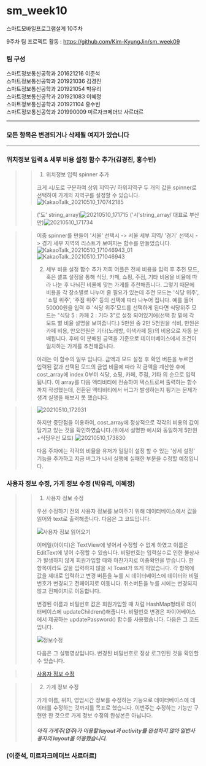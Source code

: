 # sm_week10
스마트모바일프로그램설계 10주차

9주차 팀 프로젝트 활동 : https://github.com/Kim-KyungJin/sm_week09

### 팀 구성   
스마트정보통신공학과 201621216 이준석   
스마트정보통신공학과 201921036 김경진   
스마트정보통신공학과 201921054 박유리   
스마트정보통신공학과 201921083 이혜정   
스마트정보통신공학과 201921104 홍수빈    
스마트정보통신공학과 201990009 미르자크메더브 사르더르    

   ***   
### 모든 항목은 변경되거나 삭제될 여지가 있습니다   
   ***   
   
   
### 위치정보 입력 & 세부 비용 설정 함수 추가(김경진, 홍수빈)   
>
>>1. 위치정보 입력 spinner 추가
>>
>>크게 시/도로 구분하여 상위 지역구/ 하위지역구 두 개의 값을 spinner로 선택하여 가게의 지역구를 설정할 수 있습니다.
>>![KakaoTalk_20210510_170742185](https://user-images.githubusercontent.com/76034369/117631083-d889b600-b1b6-11eb-8d24-6494fda7eaf5.jpg)
>
>>('도' string_array)![20210510_171715](https://user-images.githubusercontent.com/76034369/117628029-ab87d400-b1b3-11eb-96b1-f05c0be34784.png)
>>('시'string_array/ 대표로 부산만)![20210510_171734](https://user-images.githubusercontent.com/76034369/117628219-de31cc80-b1b3-11eb-937d-a4a940593f6c.png)

>>
>>
>> 이중 spinner를 만들어 '서울' 선택시 -> 서울 세부 지역/ '경기' 선택시 -> 경기 세부 지역의 리스트가 보여지는 함수를 만들었습니다.
>> ![KakaoTalk_20210510_171046943_01](https://user-images.githubusercontent.com/76034369/117628336-fdc8f500-b1b3-11eb-8c7b-90cdace4d1c6.jpg)
>>![KakaoTalk_20210510_171046943](https://user-images.githubusercontent.com/76034369/117628342-fefa2200-b1b3-11eb-8356-4c666eef5063.jpg)
>>
>>
>>2. 세부 비용 설정 함수 추가
>>저희 어플은 전체 비용을 입력 후 추천 모드, 혹은 셑프 설정을 통해 식당, 카페, 쇼핑, 주점, 기타 비용을 비율에 따라 나눈 후 나눠진 비율에 맞는 가게를 추천해줍니다. 
>>그렇기 때문에 비용을 각 장소별로 나누어 줄 필요가 있는데 추천 모드는 '식당 위주', '쇼핑 위주', '주점 위주' 등의 선택에 따라 나누어 집니다.
>>예를 들어 50000원을 입력 후 '식당 위주'모드를 선택하게 된다면 식당위주 모드는 "식당 5 : 카페 2 : 기타 3"로 설정 되어있기에(선택 창 밑에 각 모드 별 비율 설명을 보여줍니다.) 5만원 중 2만 5천원을 식비, 만원은 카페 비용, 만오천원은 기타(노래방, 이색카페 등)의 비용으로 자동 분배됩니다.
>>후에 이 분배된 금액을 기준으로 데이터베이스에서 조건이 일치하는 가게를 추천해줍니다.
>>
>>아래는 이 함수의 일부 입니다.
>>금액과 모드 설정 후 확인 버튼을 누르면 입력된 값과 선택된 모드의 금앱 비율에 따라 각 금액을 계산한 후에 cost_array에 index 0부터 식당, 쇼핑, 카페, 주점, 기타 의 순으로 입력됩니다.
>>이 array를 다음 엑티비티에 전송하여 텍스트로써 출력하는 함수까지 작성했는데, 전환된 엑티비티에서 버그가 발생하는지 튕기는 문제가 생겨 실행을 해보지 못 했습니다.

>>![20210510_172931](https://user-images.githubusercontent.com/76034369/117629630-51880e00-b1b5-11eb-8c8c-c698ea47a1bf.png)
>>
>>하지만 중단점을 이용하여, cost_array에 정상적으로 각각의 비용의 값이 담기고 있는 것을 확인하였습니다.(위에서 설명한 예시와 동일하게 5만원+식당우선 모드)
>>![20210510_173830](https://user-images.githubusercontent.com/76034369/117630855-9496b100-b1b6-11eb-9a8a-fb7bc87e116e.png)
>>
>>다음 주차에는 각각의 비율을 유저가 일일이 설정 할 수 있는 '상세 설정' 기능을 추가하고 지금 버그가 나서 실행에 실패한 부분을 수정할 예정입니다. 



### 사용자 정보 수정, 가게 정보 수정 (박유리, 이혜정)   
>
>> 1. 사용자 정보 수정
>> 
>> 우선 수정하기 전의 사용자 정보를 보여주기 위해 데이터베이스에서 값을 읽어와 text로 출력해줍니다.
>> 다음은 그 코드입니다.
>> 
>>![사용자 정보 읽어오기](https://user-images.githubusercontent.com/79883808/117540803-d7884580-b04b-11eb-8666-42d3c22872dd.PNG)
>>
>> 이메일(아이디)은 TextView에 넣어서 수정할 수 없게 하였고 이름은 EditText에 넣어 수정할 수 있습니다.
>> 비밀번호는 입력실수로 인한 불상사가 발생하지 않게 회원가입할 때와 마찬가지로 이중확인을 받습니다.
>> 한 항목이라도 값을 입력하지 않을 시 Toast가 뜨게 하였습니다.
>> 각 항목에 값을 제대로 입력하고 변경 버튼을 누를 시 데이터베이스에 데이터와 비밀번호가 변경되고 전페이지로 이동니다.
>> 취소버튼을 누를 시에는 변경되지 않고 전페이지로 이동합니다.
>>
>> 변경된 이름과 비밀번호 값은 회원가입할 때 처럼 HashMap형태로 데이터베이스에 updateChildren()해줍니다.
>> 비밀번호 변경은 파이어베이스에서 제공하는 updatePassword() 함수를 사용했습니다.
>> 다음은 그 코드입니다.
>> 
>>![정보수정](https://user-images.githubusercontent.com/79883808/117541668-d6591780-b04f-11eb-9d6b-2cfee23717de.PNG) 
>>
>> 다음은 그 실행영상입니다.
>> 변경된 비밀번호로 정상 로그인된 것을 확인할 수 있습니다.

>>[사용자 정보 수정](https://user-images.githubusercontent.com/79883808/117540396-30ef7500-b04a-11eb-9436-ee0933aa4f34.mp4)

>> 2. 가게 정보 수정   
>> 
>> 가게 이름, 위치, 영업시간 정보를 수정하는 기능으로 데이터베이스에 데이터를 수정하는 것까지를 목표로 했습니다.
>> 이번주는 수정하는 기능만 구현만 한 것으로 가게 정보 수정의 완성본은 아닙니다.
>> 
>> #### *아직 가게주(업주)가 이용할 layout과 activity를 완성하지 않아 일반사용자의 layout을 이용했습니다.*

### (이준석, 미르자크메더브 사르더르)   
